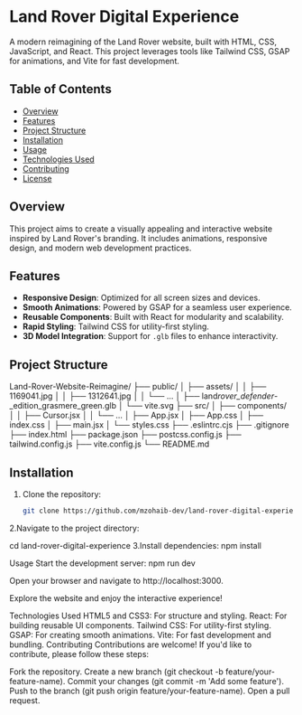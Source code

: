 # Land Rover Digital Experience

A modern reimagining of the Land Rover website, built with HTML, CSS, JavaScript, and React. This project leverages tools like Tailwind CSS, GSAP for animations, and Vite for fast development.

## Table of Contents

- [Overview](#overview)
- [Features](#features)
- [Project Structure](#project-structure)
- [Installation](#installation)
- [Usage](#usage)
- [Technologies Used](#technologies-used)
- [Contributing](#contributing)
- [License](#license)

## Overview

This project aims to create a visually appealing and interactive website inspired by Land Rover's branding. It includes animations, responsive design, and modern web development practices.

## Features

- **Responsive Design**: Optimized for all screen sizes and devices.
- **Smooth Animations**: Powered by GSAP for a seamless user experience.
- **Reusable Components**: Built with React for modularity and scalability.
- **Rapid Styling**: Tailwind CSS for utility-first styling.
- **3D Model Integration**: Support for `.glb` files to enhance interactivity.

## Project Structure

Land-Rover-Website-Reimagine/ ├── public/ │ ├── assets/ │ │ ├── 1169041.jpg │ │ ├── 1312641.jpg │ │ └── ... │ ├── land*rover_defender*-\_edition_grasmere_green.glb │ └── vite.svg ├── src/ │ ├── components/ │ │ ├── Cursor.jsx │ │ └── ... │ ├── App.jsx │ ├── App.css │ ├── index.css │ ├── main.jsx │ └── styles.css ├── .eslintrc.cjs ├── .gitignore ├── index.html ├── package.json ├── postcss.config.js ├── tailwind.config.js ├── vite.config.js └── README.md

## Installation

1. Clone the repository:
   ```bash
   git clone https://github.com/mzohaib-dev/land-rover-digital-experience.git
   ```

2.Navigate to the project directory:

cd land-rover-digital-experience
3.Install dependencies:
npm install

Usage
Start the development server:
npm run dev

Open your browser and navigate to http://localhost:3000.

Explore the website and enjoy the interactive experience!

Technologies Used
HTML5 and CSS3: For structure and styling.
React: For building reusable UI components.
Tailwind CSS: For utility-first styling.
GSAP: For creating smooth animations.
Vite: For fast development and bundling.
Contributing
Contributions are welcome! If you'd like to contribute, please follow these steps:

Fork the repository.
Create a new branch (git checkout -b feature/your-feature-name).
Commit your changes (git commit -m 'Add some feature').
Push to the branch (git push origin feature/your-feature-name).
Open a pull request.
